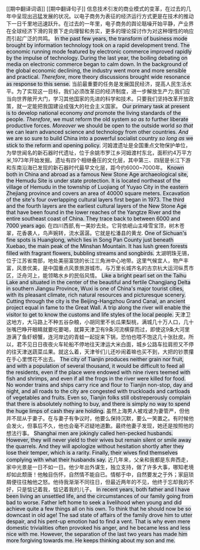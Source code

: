 [[期中翻译词语]]
[[期中翻译句子]]
信息技术引发的商业模式的变革，在过去的几年中呈现出迅猛发展的状况。以电子商务为表征的经济运行方式更是在技术的推动下一日千里地迅速跃升。在过去的一年里，电子商务的舆论聒噪开始平静，产业界在全球经济下滑的背景下走向理智和务实，更多的理论探讨作为对这种理性的响应而引起广泛的共鸣。
<mark style="background: #CACFD9A6;">In the past few years, the transform of business mode brought by information technology took on a rapid development trend. The economic running mode featured by electronic commerce improved rapidly by the impulse of technology. During the last year, the boiling debating on media on electronic commerce began to calm down. In the background of the global economic declining, the industry went more and more sensible and practical. *Therefore*, more theory discussions brought wide resonance as response to this sense.</mark>
当前最重要的任务是发展国民经济，提高人民生活水平。为了实现这一目标，我们必须改革旧的经济制度，进一步解放生产力;我们应当向世界敞开大门，学习其他国家的先进的科学和技术。只要我们坚持改革开放政策，就一定能把我国建设成强大的社会主义国家。
<mark style="background: #CACFD9A6;">Our primary task at present is to develop national economy *and* promote the living standards of the people. *Therefore*, we must reform the old system *so as to* further liberate productive forces. *Moreover* we should be open to the outside world *so that* we can learn advanced science and technology from other countries. *And* we are so sure to build China into a powerful socialist country *so long as* we stick to the reform and opening policy.</mark>
河姆渡遗址是全国重点文物保护单位，为举世闻名的新石器时代遗址，位于余姚市罗江乡河姆渡村东北，面积约4万平方米,1973年开始发掘。遗址有四个相继叠压的文化层，其中第三、四层是长江下游和东南沿海已发现的新石器时代最早文化层，距今约6000~7000年。
<mark style="background: #CACFD9A6;">Known both in China and abroad as a famous New Stone Age archaeological site, the Hemudu Site is under state protection. It is located northeast of the village of Hemudu in the township of Luojiang of Yuyao City in the eastern Zhejiang province and  covers an area of 40000 square meters. Excavation of the site's four overlapping cultural layers first began in 1973. The third and the fourth layers are the earliest cultural layers of the New Stone Age that have been found in the lower reaches of the Yangtze River and the entire southeast coast of China. They trace back to between 6000 and 7000 years ago.</mark>
在四川西部,有一美妙去处。它背依岷山主峰雪宝顶，树木苍翠，花香袭人，鸟声婉转，流水潺潺。它就是松潘县的黄龙.
<mark style="background: #CACFD9A6;">One of Sichuan's fine spots is Huanglong, which lies in Song Pan County just beneath Xuebao, the main peak of the Minshan Mountain. It has lush green forests filled with fragrant flowers, bubbling streams and songbirds.</mark>
太湖明珠无锡，位于江苏省南部，地处美丽富饶的长江三角洲中心地带。这里气候宜人，物产丰富，风景优美，是中国重点风景旅游城市。与万里长城齐名的古京杭大运河纵贯市区，泛舟河上，能领略水乡的民俗风情。
<mark style="background: #CACFD9A6;">Like a bright pearl set on the Taihu Lake and situated in the center of the beautiful and fertile Changjiang Delta in southern Jiangsu Province, Wuxi is one of China's major tourist cities, with its pleasant climate, rich natural resources and picturesque scenery. Cutting through the city is the Beijing-Hangzhou Grand Canal, an ancient project equal in fame to the Great Wall. A trip along the river will enable the visitor to get to know the customs and life styles of the local people.</mark>
天津卫这地方，大马路上不种五谷杂粮，小胡同里不长瓜果梨桃，满城几十万人口，几十张嘴巴睁开眼睛就要吃要喝，就算天津卫有9条河流横穿而过，即使这9条大河里游满了鱼虾螃蟹，连河岸边的青蛙一起捉来下锅，恐怕也喂不饱这几十张肚皮。所以，君不见日日夜夜火车轮船不停地往天津运大米白面，城乡公路车拉肩担又不停的往天津送蔬菜瓜果。就这么着，天津爷们儿还吵闹着嘛也买不到，大把的钞票攥在手心里愣花不出去。
<mark style="background: #CACFD9A6;">The city of Tianjin produces neither grain nor fruit, and with a population of several thousand, it would be difficult to feed all the residents, even if the place were endowed with nine rivers teemed with fish and shrimps, and even if all the frogs in the river were killed for food. No wonder trains and ships carry rice and flour to Tianjin non-stop, day and night, and all roads to the city are congested with truckloads and cartloads of vegetables and fruits. Even so, Tianjin folks still obstreperously complain that there is absolutely nothing to buy, and there is simply no way to spend the huge limps of cash they are holding.</mark>
虽然上海男人被戏谑为妻管严，但他并不屈从于妻子。在与妻子有争议时，他要么保持沉默，要么一笑置之。有时候他会发火，但事后不久，他也会毫不迟疑地道歉。最终他妻子发现，她还是按照他的想法行事。
<mark style="background: #CACFD9A6;">Shanghai men are jokingly called hen-pecked husbands. However, they will never yield to their wives but remain silent or smile away the quarrels. And they will apologize without hesitation shortly after they lose their temper, which is a rarity. Finally, their wives find themselves complying with what their husbands say.</mark>
近几年来，父亲和我都是东奔西走，家中光景是一日不如一日。他少年出外谋生，独立支持，做了许多大事，哪知老境却如此颓唐！他触目伤怀，自然情不能自已。情郁于中，自然要发之于外；家庭琐屑便往往触他之怒。他待我渐渐不同往日，但最近两年的不见，他终于忘却我的不好，只是惦记着我，惦记着我的儿子。
<mark style="background: #CACFD9A6;">In recent years, both father and I have been living an unsettled life, and the circumstances of our family going from bad to worse. Father left home to seek a livelihood when young and did achieve quite a few things all on his own. To think that he should now be so downcast in old age! The sad state of affairs of the family drove him to utter despair, and his pent-up emotion had to find a vent. That is why even mere domestic trivialities often provoked his anger, and he became less and less nice with me. However, the separation of the last two years has made him more forgiving towards me. He keeps thinking about my son and me.</mark>
